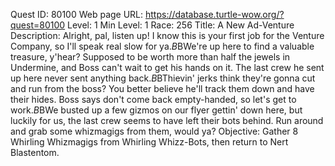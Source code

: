Quest ID: 80100
Web page URL: https://database.turtle-wow.org/?quest=80100
Level: 1
Min Level: 1
Race: 256
Title: A New Ad-Venture
Description: Alright, pal, listen up! I know this is your first job for the Venture Company, so I'll speak real slow for ya.$B$BWe're up here to find a valuable treasure, y'hear? Supposed to be worth more than half the jewels in Undermine, and Boss can't wait to get his hands on it. The last crew he sent up here never sent anything back.$B$BThievin' jerks think they're gonna cut and run from the boss? You better believe he'll track them down and have their hides. Boss says don't come back empty-handed, so let's get to work.$B$BWe busted up a few gizmos on our flyer gettin' down here, but luckily for us, the last crew seems to have left their bots behind. Run around and grab some whizmagigs from them, would ya?
Objective: Gather 8 Whirling Whizmagigs from Whirling Whizz-Bots, then return to Nert Blastentom.
